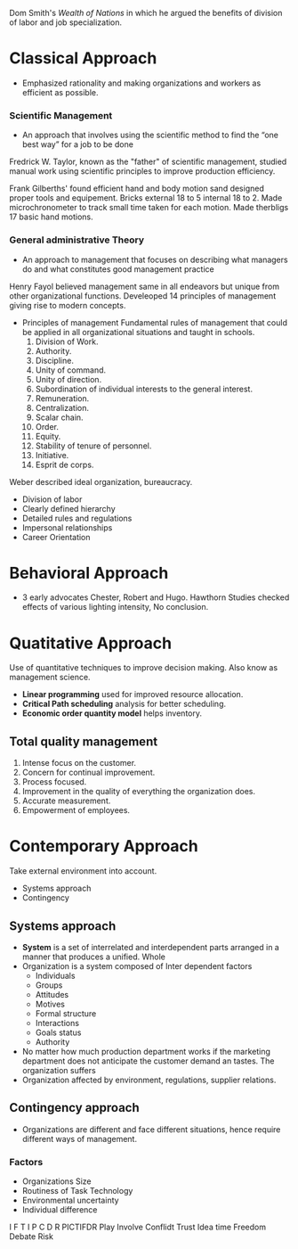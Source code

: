 Dom Smith's *Wealth of Nations* in which he argued the benefits of division of labor and job specialization.

# Classical Approach
- Emphasized rationality and making organizations and workers as efficient as possible.

### Scientific Management
- An approach that involves using the scientific method to find the “one best way” for a job to be done

Fredrick W. Taylor, known as the "father" of scientific management, studied manual work using scientific principles to improve production efficiency. 

Frank Gilberths' found efficient hand and body motion sand designed proper tools and equipement. Bricks external 18 to 5 internal 18 to 2. Made microchronometer to track small time taken for each motion. Made therbligs 17 basic hand motions.

### General administrative Theory
- An approach to management that focuses on describing what managers do and what constitutes good management practice

Henry Fayol believed management same in all endeavors but unique from other organizational functions. Develeoped 14 principles of management giving rise to modern concepts.
- Principles of management Fundamental rules of management that could be applied in all organizational situations and taught in schools.
	1. Division of Work. 
	2. Authority. 
	3. Discipline. 
	4. Unity of command. 
	5. Unity of direction. 
	6. Subordination of individual interests to the general interest. 
	7. Remuneration. 
	8. Centralization. 
	9. Scalar chain. 
	10. Order. 
	11. Equity. 
	12. Stability of tenure of personnel. 
	13. Initiative. 
	14. Esprit de corps. 

Weber described ideal organization, bureaucracy.
- Division of labor
- Clearly defined hierarchy
- Detailed rules and regulations
- Impersonal relationships
- Career Orientation
# Behavioral Approach
- 3 early advocates Chester, Robert and Hugo.
Hawthorn Studies checked effects of various lighting intensity, No conclusion.

# Quatitative Approach
Use of quantitative techniques to improve decision making. Also know as management science.
- **Linear programming** used for improved resource allocation.
- **Critical Path scheduling** analysis for better scheduling.
- **Economic order quantity model** helps inventory.
## Total quality management
1. Intense focus on the customer. 
2. Concern for continual improvement. 
3. Process focused. 
4. Improvement in the quality of everything the organization does. 
5. Accurate measurement. 
6. Empowerment of employees. 

# Contemporary Approach
Take external environment into account.
- Systems approach
- Contingency
## Systems approach
- **System** is a set of interrelated and interdependent parts arranged in a manner that produces a unified.
Whole
-  Organization is a system composed of Inter dependent factors
	- Individuals
	- Groups 
	- Attitudes
	- Motives
	- Formal structure
	- Interactions
	- Goals status
	- Authority
- No matter how much production department works if the marketing department does not anticipate the customer demand an tastes. The organization suffers 
- Organization affected by environment, regulations, supplier relations.
## Contingency approach
- Organizations are different and face different situations, hence require different ways of management.
### Factors
- Organizations Size
- Routiness of Task Technology
- Environmental uncertainty
- Individual difference




I F T I P C D R
PICTIFDR
Play
Involve
Conflidt
Trust
Idea time
Freedom
Debate
Risk